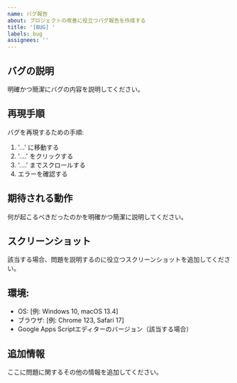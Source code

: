 ```yaml
---
name: バグ報告
about: プロジェクトの改善に役立つバグ報告を作成する
title: '[BUG] '
labels: bug
assignees: ''
---
```


## バグの説明
明確かつ簡潔にバグの内容を説明してください。

## 再現手順
バグを再現するための手順:
1. '...' に移動する
2. '....' をクリックする
3. '....' までスクロールする
4. エラーを確認する

## 期待される動作
何が起こるべきだったのかを明確かつ簡潔に説明してください。

## スクリーンショット
該当する場合、問題を説明するのに役立つスクリーンショットを追加してください。

## 環境:
 - OS: [例: Windows 10, macOS 13.4]
 - ブラウザ: [例: Chrome 123, Safari 17]
 - Google Apps Scriptエディターのバージョン（該当する場合）

## 追加情報
ここに問題に関するその他の情報を追加してください。
